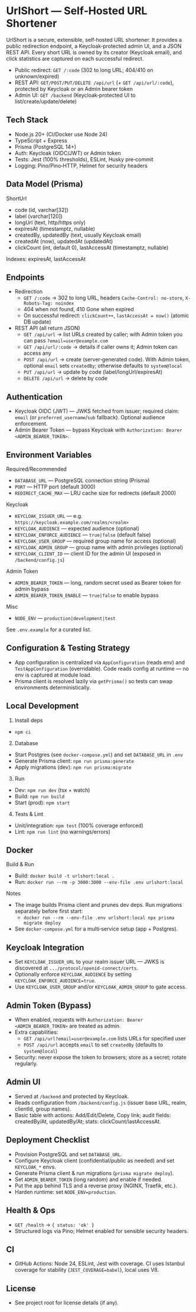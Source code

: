# UrlShort — Self‑Hosted URL Shortener

UrlShort is a secure, extensible, self‑hosted URL shortener. It provides a public redirection endpoint, a Keycloak‑protected admin UI, and a JSON REST API. Every short URL is owned by its creator (Keycloak email), and click statistics are captured on each successful redirect.

- Public redirect: `GET /:code` (302 to long URL; 404/410 on unknown/expired)
- REST API: `GET/POST/PUT/DELETE /api/url` (+ `GET /api/url/:code`), protected by Keycloak or an Admin bearer token
- Admin UI: `GET /backend` (Keycloak‑protected UI to list/create/update/delete)

## Tech Stack
- Node.js 20+ (CI/Docker use Node 24)
- TypeScript + Express
- Prisma (PostgreSQL 14+)
- Auth: Keycloak (OIDC/JWT) or Admin token
- Tests: Jest (100% thresholds), ESLint, Husky pre‑commit
- Logging: Pino/Pino‑HTTP, Helmet for security headers

## Data Model (Prisma)
ShortUrl
- code (id, varchar[32])
- label (varchar[120])
- longUrl (text, http/https only)
- expiresAt (timestamptz, nullable)
- createdBy, updatedBy (text, usually Keycloak email)
- createdAt (now), updatedAt (updatedAt)
- clickCount (int, default 0), lastAccessAt (timestamptz, nullable)

Indexes: expiresAt, lastAccessAt

## Endpoints
- Redirection
  - `GET /:code` → 302 to long URL, headers `Cache-Control: no-store`, `X-Robots-Tag: noindex`
  - 404 when not found, 410 Gone when expired
  - On successful redirect: `clickCount++`, `lastAccessAt = now()` (atomic DB update)
- REST API (all return JSON)
  - `GET /api/url` → list URLs created by caller; with Admin token you can pass `?email=user@example.com`
  - `GET /api/url/:code` → details if caller owns it; Admin token can access any
  - `POST /api/url` → create (server‑generated code). With Admin token, optional `email` sets `createdBy`; otherwise defaults to `system@local`
  - `PUT /api/url` → update by code (label/longUrl/expiresAt)
  - `DELETE /api/url` → delete by code

## Authentication
- Keycloak OIDC (JWT) — JWKS fetched from issuer; required claim: `email` (or `preferred_username`/`sub` fallback). Optional audience enforcement.
- Admin Bearer Token — bypass Keycloak with `Authorization: Bearer <ADMIN_BEARER_TOKEN>`.

## Environment Variables
Required/Recommended
- `DATABASE_URL` — PostgreSQL connection string (Prisma)
- `PORT` — HTTP port (default 3000)
- `REDIRECT_CACHE_MAX` — LRU cache size for redirects (default 2000)

Keycloak
- `KEYCLOAK_ISSUER_URL` — e.g. `https://keycloak.example.com/realms/<realm>`
- `KEYCLOAK_AUDIENCE` — expected audience (optional)
- `KEYCLOAK_ENFORCE_AUDIENCE` — `true|false` (default false)
- `KEYCLOAK_USER_GROUP` — required group name for access (optional)
- `KEYCLOAK_ADMIN_GROUP` — group name with admin privileges (optional)
- `KEYCLOAK_CLIENT_ID` — client ID for the admin UI (exposed in `/backend/config.js`)

Admin Token
- `ADMIN_BEARER_TOKEN` — long, random secret used as Bearer token for admin bypass
- `ADMIN_BEARER_TOKEN_ENABLE` — `true|false` to enable bypass

Misc
- `NODE_ENV` — `production|development|test`

See `.env.example` for a curated list.

## Configuration & Testing Strategy
- App configuration is centralized via `AppConfiguration` (reads env) and `TestAppConfiguration` (overridable). Code reads config at runtime — no env is captured at module load.
- Prisma client is resolved lazily via `getPrisma()` so tests can swap environments deterministically.

## Local Development
1) Install deps
- `npm ci`

2) Database
- Start Postgres (see `docker-compose.yml`) and set `DATABASE_URL` in `.env`
- Generate Prisma client: `npm run prisma:generate`
- Apply migrations (dev): `npm run prisma:migrate`

3) Run
- Dev: `npm run dev` (tsx + watch)
- Build: `npm run build`
- Start (prod): `npm start`

4) Tests & Lint
- Unit/integration: `npm test` (100% coverage enforced)
- Lint: `npm run lint` (no warnings/errors)

## Docker
Build & Run
- Build: `docker build -t urlshort:local .`
- Run: `docker run --rm -p 3000:3000 --env-file .env urlshort:local`

Notes
- The image builds Prisma client and prunes dev deps. Run migrations separately before first start:
  - `docker run --rm --env-file .env urlshort:local npx prisma migrate deploy`
- See `docker-compose.yml` for a multi‑service setup (app + Postgres).

## Keycloak Integration
- Set `KEYCLOAK_ISSUER_URL` to your realm issuer URL — JWKS is discovered at `.../protocol/openid-connect/certs`.
- Optionally enforce `KEYCLOAK_AUDIENCE` by setting `KEYCLOAK_ENFORCE_AUDIENCE=true`.
- Use `KEYCLOAK_USER_GROUP` and/or `KEYCLOAK_ADMIN_GROUP` to gate access.

## Admin Token (Bypass)
- When enabled, requests with `Authorization: Bearer <ADMIN_BEARER_TOKEN>` are treated as admin.
- Extra capabilities:
  - `GET /api/url?email=user@example.com` lists URLs for specified user
  - `POST /api/url` accepts `email` to set `createdBy` (defaults to `system@local`)
- Security: never expose the token to browsers; store as a secret; rotate regularly.

## Admin UI
- Served at `/backend` and protected by Keycloak.
- Reads configuration from `/backend/config.js` (issuer base URL, realm, clientId, group names).
- Basic table with actions: Add/Edit/Delete, Copy link; audit fields: createdBy/At, updatedBy/At; stats: clickCount/lastAccessAt.

## Deployment Checklist
- Provision PostgreSQL and set `DATABASE_URL`.
- Configure Keycloak client (confidential/public as needed) and set `KEYCLOAK_*` envs.
- Generate Prisma client & run migrations (`prisma migrate deploy`).
- Set `ADMIN_BEARER_TOKEN` (long random) and enable if needed.
- Put the app behind TLS and a reverse proxy (NGINX, Traefik, etc.).
- Harden runtime: set `NODE_ENV=production`.

## Health & Ops
- `GET /health` → `{ status: 'ok' }`
- Structured logs via Pino; Helmet enabled for sensible security headers.

## CI
- GitHub Actions: Node 24, ESLint, Jest with coverage. CI uses Istanbul coverage for stability (`JEST_COVERAGE=babel`), local uses V8.

## License
- See project root for license details (if any).

